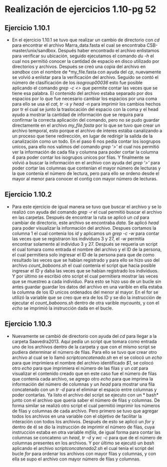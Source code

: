 # Realización de ejercicios 1.10-pg 52 #

## Ejercicio 1.10.1 ##
- En el ejercicio 1.10.1 se tuvo que realizar un cambio de directorio con *cd*
 para encontrar el archivo Marra_data.fasta el cual se encontraba 
CSB-master/unix/sandbox. Después haber encontrado el archivo enlistamos para
 verificar su ubicación, seguido ejecutamos el comando *du -h* el cual nos 
permitió conocer la cantidad de espacio en disco utilizado por directorios
 y archivos. Después se creó una copia del archivo en *sandbox* con el nombre
 de *my_file.fasta con ayuda del *cp*, nuevamente se volvió a enlistar 
para la verificación del archivo. Seguido se contó el número de 
clasificación de los *isogroup00036* esto fue posible aplicando el comando 
*grep -c <<archivo>>* que permite contar las veces que se tiene esa palabra. 
El contenido del archivo estaba separado por dos espacios por lo que fue necesario
 cambiar los espacíos por una coma para ello se usa el *cat, tr -s y head -n* 
para imprimir los cambios hechos por tr el cual se junto la traslocación del 
espacio con la coma y el head ayudo a mostrar la cantidad de información que se 
requira para confirmar la correcta aplicación del comando, pero no se pudo guardar 
directamente en el archivo *my_file.fasta* por lo que se tuvo que crear un archivo
 temporal, esto porque el archivo de interes estába canalizando a un proceso 
que tiene redirección, en lugar de redirigir la salida de la canalización 
como un todo. En el paso 6 nos pedía contar los isogrupos unicos, para ello nos 
valimos del comando *grep '>'* el cual nos permitió ver la información de cada 
fila y columna para poder cortar la columna 4 para poder contar los isogrupos 
unicos por filas. Y finalmente se volvió a buscar la información en el archivo 
con ayuda del *grep '>'* para poder cortar las columnas que contenían el mayor 
número de lecturas y la que contenía el número de lectura, pero para ello se 
ordeno desde el mayor al menor para conocer el contig con mayor número de 
lecturas.

## Ejercicio 1.10.2 ##
- Para este ejercicio de igual manera se tuvo que buscar el archivo y se lo realizó
con ayuda del comando *grep -r* el cual permitió buscar el archivo en las carpetas.
Después de encontrar la ruta se aplicó un *cd* para cambiar de directorio, este archivo
 se encontraba *data*. Se aplicó *head* para poder visualizar la información del archivo.
Despues cortamos la columna 1 el cual contenia los *id* y aplicamos un *grep -c -w*
para contar las veces que se registraron los individuos 3 y 27, el *-w* permitía
encontrar solamente al individuo 3 y 27. Después se requeria un script el cual
tomara como entrada el nombre del archivo y el ID de la persona, el cual 
permitíera solo ingresar el ID de la persona para que de como resultado las veces
que se habían registrado y para ello se hizo uso del archivo *count_baboons.sh* el cual
 contenía el script que hacia posible ingresar el ID y daba las veces
 que se habían registrado los individuos. Y por último se escribió otro script el cual
permitiera mostrar las veces que se muestreo a cada individuo. Para esto se hizo uso
de un bucle sin antes guardar guardar los datos del archivo en una varible en ella
estaba la columna de los ID unicos ordenados del menor al mayor. En el for se utilizó
la variable que se creo que era de los ID y se dio la instrucción de ejecutar el
*count_baboons.sh* dentro de otra varible *mycounts*, y con el *echo* se imprimió la
instrucción dada en el bucle.

## Ejercicio 1.10.3 ##  
- Nuevamente se cambió de directorio con ayuda del *cd* para llegar a la carpeta
Saavedra2013. Aquí pedía un script que tomara como entrada uno de los archivos dentro
de la carpeta y que con el mismo script se pudiera determinar el número de filas. Para
ello se tuvo que crear otro archivo al cual se lo llamó *scriptconcatenado.sh* en el 
se colocó un *echo* para que imprimiera el nombre del archivo identificado *$1*, se
colocó otro *echo* para que imprimiera el número de las filas y un *cat* para
visualizar el contenido creado que en este caso fue el número de filas que contenía
cada archivo, se agrego otro *echo* para que imprima la información del número de 
columnas y un *head* para mostrar una fila concatenado con un *tr -d* para el eliminar
el espacio entre columnas y poder contarlas. Ya listo el archivo del script se ejecuto
con un * bash* junto con el archivo que quería saber el número de filas y columnas.
De forma similar se realizó otro script el cual permitió imprimir los números de filas y
columnas de cada archivo. Pero primero se tuvo que agregar todos los archivos en una
variable con el objetivo de facilitar la interación con todos los archivos. Después de
esto se aplicó un *for* y dentro de él se dio la instrucción de imprimir el número de
filas, cuya instrucción estaba en otra variable *mifila*, de igual forma para contar las
columnas se concateno un *head*, *tr -d* y *wc -c* para que de el número de columnas
presentes en los archivos.
Y por último se ejecutó un *bash* aplicando el archivo *scriptconcatenado2.sh* el cual
tenía el script del bucle *for* para ordenar los archivos con mayor filas y columnas,
y con ella se supo el archivo con mayor número de filas y columnas.
